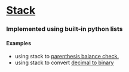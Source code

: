 # <a href="https://github.com/abdespro/dsalgopy3/blob/main/Stack/stack.py"> Stack </a>
### Implemented using built-in python lists

#### Examples
* using stack to <a href="https://github.com/abdespro/dsalgopy3/blob/main/Stack/paren_check.py"> parenthesis balance check. </a> 
* using stack to convert <a href ="https://github.com/abdespro/dsalgopy3/blob/main/Stack/dec2bin.py"> decimal to binary </a> 
